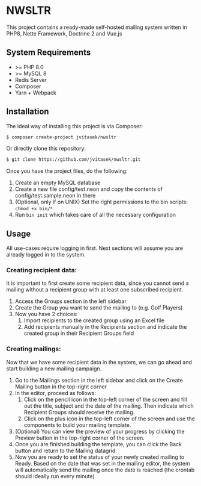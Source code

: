 # NWSLTR
This project contains a ready-made self-hosted mailing system written in PHP8, Nette Framework, Doctrine 2 and Vue.js

## System Requirements
- \>= PHP 8.0
- \>= MySQL 8
- Redis Server
- Composer
- Yarn + Webpack

## Installation
The ideal way of installing this project is via Composer:

```bash
$ composer create-project jvitasek/nwsltr
```

Or directly clone this repository:

```bash
$ git clone https://github.com/jvitasek/nwsltr.git
```

Once you have the project files, do the following:
1. Create an empty MySQL database
2. Create a new file config/test.neon and copy the contents of config/test.sample.neon in there
3. (Optional, only if on UNIX) Set the right permissions to the bin scripts: `chmod +x bin/*`
4. Run `bin init` which takes care of all the necessary configuration

## Usage

All use-cases require logging in first. Next sections will assume you are already logged in to the system.

### Creating recipient data:
It is important to first create some recipient data, since you cannot send a mailing without a recipient group with at least one subscribed recipient.

1. Access the Groups section in the left sidebar
2. Create the Group you want to send the mailing to (e.g. Golf Players)
3. Now you have 2 choices:
   1. Import recipients to the created group using an Excel file
    2. Add recipients manually in the Recipients section and indicate the created group in their Recipient Groups field

### Creating mailings:
Now that we have some recipient data in the system, we can go ahead and start building a new mailing campaign.

1. Go to the Mailings section in the left sidebar and click on the Create Mailing button in the top-right corner
2. In the editor, proceed as follows:
    1. Click on the pencil icon in the top-left corner of the screen and fill out the title, subject and the date of the mailing. Then indicate which Recipient Groups  should receive the mailing.
    2. Click on the plus icon in the top-left corner of the screen and use the components to build your mailing template.
3. (Optional) You can view the preview of your progress by clicking the Preview button in the top-right corner of the screen.
4. Once you are finished building the template, you can click the Back button and return to the Mailing datagrid.
5. Now you are ready to set the status of your newly created mailing to Ready. Based on the date that was set in the mailing editor, the system will automatically send the mailing once the date is reached (the crontab should ideally run every minute)